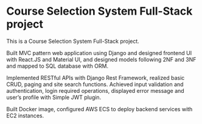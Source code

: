 # Course Selection System Full-Stack project

This is a Course Selection System Full-Stack project.

Built MVC pattern web application using Django and designed frontend UI with React.JS and Material UI, and designed models following 2NF and 3NF and mapped to SQL database with ORM.

Implemented RESTful APIs with Django Rest Framework, realized basic CRUD, paging and site search functions. Achieved input validation and authentication, login required operations, displayed error message and user’s profile with Simple JWT plugin.

Built Docker image, configured AWS ECS to deploy backend services with EC2 instances. 
